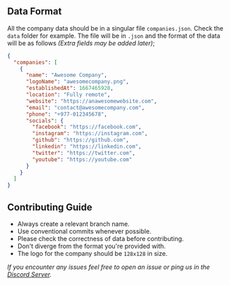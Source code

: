 <h2>Data Format</h2>

All the company data should be in a singular file `companies.json`. Check the `data` folder for example.
The file will be in `.json` and the format of the data will be as follows _(Extra fields may be added later)_;

```json
{
  "companies": [
    {
      "name": "Awesome Company",
      "logoName": "awesomecompany.png",
      "establishedAt": 1667465928,
      "location": "Fully remote",
      "website": "https://anawesomewebsite.com",
      "email": "contact@awesomecompany.com",
      "phone": "+977-012345678",
      "socials": {
        "facebook": "https://facebook.com",
        "instagram": "https://instagram.com",
        "github": "https://github.com",
        "linkedin": "https://linkedin.com",
        "twitter": "https://twitter.com",
        "youtube": "https://youtube.com"
      }
    }
  ]
}
```

<h2>Contributing Guide</h2>

- Always create a relevant branch name.
- Use conventional commits whenever possible.
- Please check the correctness of data before contributing.
- Don't diverge from the format you're provided with.
- The logo for the company should be `128x128` in size.

_If you encounter any issues feel free to open an issue or ping us in the [Discord Server](http://discord.gg/7jwZaa8WDr)._
